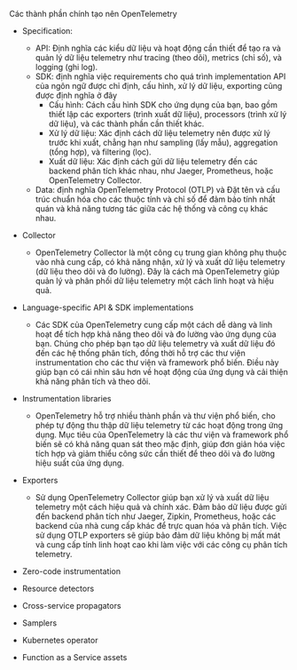 Các thành phần chính tạo nên OpenTelemetry

- Specification:
  - API: Định nghĩa các kiểu dữ liệu và hoạt động cần thiết để tạo ra và quản lý dữ liệu telemetry như tracing (theo dõi), metrics (chỉ số), và logging (ghi log).
  - SDK: định nghĩa việc requirements cho quá trình implementation API của ngôn ngữ được chỉ định, cấu hình, xử lý dữ liệu, exporting cũng được định nghĩa ở đây
    - Cấu hình: Cách cấu hình SDK cho ứng dụng của bạn, bao gồm thiết lập các exporters (trình xuất dữ liệu), processors (trình xử lý dữ liệu), và các thành phần cần thiết khác.
    - Xử lý dữ liệu: Xác định cách dữ liệu telemetry nên được xử lý trước khi xuất, chẳng hạn như sampling (lấy mẫu), aggregation (tổng hợp), và filtering (lọc).
    - Xuất dữ liệu: Xác định cách gửi dữ liệu telemetry đến các backend phân tích khác nhau, như Jaeger, Prometheus, hoặc OpenTelemetry Collector.
  - Data: định nghĩa OpenTelemetry Protocol (OTLP) và Đặt tên và cấu trúc chuẩn hóa cho các thuộc tính và chỉ số để đảm bảo tính nhất quán và khả năng tương tác giữa các hệ thống và công cụ khác nhau.

- Collector
  - OpenTelemetry Collector là một công cụ trung gian không phụ thuộc vào nhà cung cấp, có khả năng nhận, xử lý và xuất dữ liệu telemetry (dữ liệu theo dõi và đo lường). Đây là cách mà OpenTelemetry giúp quản lý và phân phối dữ liệu telemetry một cách linh hoạt và hiệu quả.
- Language-specific API & SDK implementations
  - Các SDK của OpenTelemetry cung cấp một cách dễ dàng và linh hoạt để tích hợp khả năng theo dõi và đo lường vào ứng dụng của bạn. Chúng cho phép bạn tạo dữ liệu telemetry và xuất dữ liệu đó đến các hệ thống phân tích, đồng thời hỗ trợ các thư viện instrumentation cho các thư viện và framework phổ biến. Điều này giúp bạn có cái nhìn sâu hơn về hoạt động của ứng dụng và cải thiện khả năng phân tích và theo dõi.
- Instrumentation libraries
  - OpenTelemetry hỗ trợ nhiều thành phần và thư viện phổ biến, cho phép tự động thu thập dữ liệu telemetry từ các hoạt động trong ứng dụng. Mục tiêu của OpenTelemetry là các thư viện và framework phổ biến sẽ có khả năng quan sát theo mặc định, giúp đơn giản hóa việc tích hợp và giảm thiểu công sức cần thiết để theo dõi và đo lường hiệu suất của ứng dụng.
- Exporters
    - Sử dụng OpenTelemetry Collector giúp bạn xử lý và xuất dữ liệu telemetry một cách hiệu quả và chính xác. Đảm bảo dữ liệu được gửi đến backend phân tích như Jaeger, Zipkin, Prometheus, hoặc các backend của nhà cung cấp khác để trực quan hóa và phân tích. Việc sử dụng OTLP exporters sẽ giúp bảo đảm dữ liệu không bị mất mát và cung cấp tính linh hoạt cao khi làm việc với các công cụ phân tích telemetry.
- Zero-code instrumentation
- Resource detectors
- Cross-service propagators 
- Samplers
- Kubernetes operator
- Function as a Service assets

